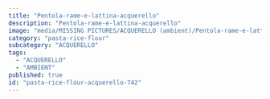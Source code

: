 ```yaml
---
title: "Pentola-rame-e-lattina-acquerello"
description: "Pentola-rame-e-lattina-acquerello"
image: "media/MISSING PICTURES/ACQUERELLO (ambient)/Pentola-rame-e-lattina-Acquerello.jpg"
category: "pasta-rice-flour"
subcategory: "ACQUERELLO"
tags:
  - "ACQUERELLO"
  - "AMBIENT"
published: true
id: "pasta-rice-flour-acquerello-742"
---
```

